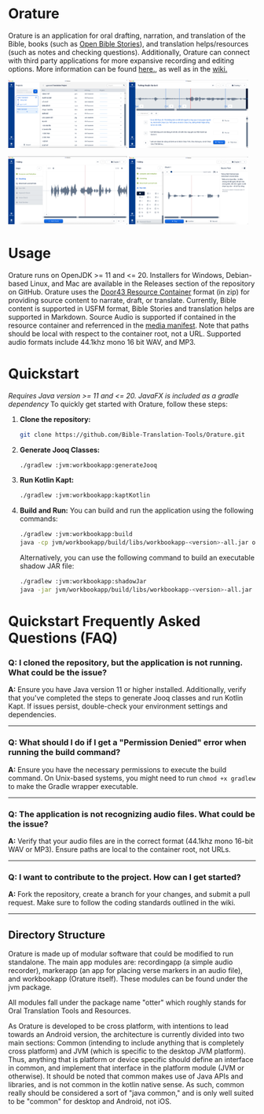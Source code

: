 # Orature

Orature is an application for oral drafting, narration, and translation of the Bible, books (such as [Open Bible Stories](https://www.unfoldingword.org/open-bible-stories)), and translation helps/resources (such as notes and checking questions). Additionally, Orature can connect with third party applications for more expansive recording and editing options.
More information can be found [here.](https://bibletranslationtools.org/tool/orature/), as well as in the [wiki.](https://github.com/Bible-Translation-Tools/Orature/wiki)

<p float="left">
  <img src="https://raw.githubusercontent.com/jsarabia/orature-screenshots/main/Orature%203%20Home.png" width="48%" />
  <img src="https://raw.githubusercontent.com/jsarabia/orature-screenshots/main/Orature%203%20Narration.png" width="48%" /> 
</p>
<p float="left">
  <img src="https://raw.githubusercontent.com/jsarabia/orature-screenshots/main/Orature%203%20Chunking.png" width="48%" />
  <img src="https://raw.githubusercontent.com/jsarabia/orature-screenshots/main/Orature%203%20Peer%20Edit.png" width="48%" /> 
</p>

# Usage
Orature runs on OpenJDK >= 11 and <= 20. Installers for Windows, Debian-based Linux, and Mac are available in the Releases section of the repository on GitHub.
Orature uses the [Door43 Resource Container](https://resource-container.readthedocs.io/en/latest/index.html) format (in zip) for providing source content to narrate, draft, or translate. Currently, Bible content is supported in USFM format, Bible Stories and translation helps are supported in Markdown. Source Audio is supported if contained in the resource container and referrenced in the [media manifest](https://resource-container.readthedocs.io/en/latest/media.html). Note that paths should be local with respect to the container root, not a URL. Supported audio formats include 44.1khz mono 16 bit WAV, and MP3.

# Quickstart
*Requires Java version >= 11 and <= 20. JavaFX is included as a gradle dependency*
To quickly get started with Orature, follow these steps:

1. **Clone the repository:**
   ```bash
   git clone https://github.com/Bible-Translation-Tools/Orature.git
   ```

2. **Generate Jooq Classes:**
   ```bash
   ./gradlew :jvm:workbookapp:generateJooq
   ```

3. **Run Kotlin Kapt:**
   ```bash
   ./gradlew :jvm:workbookapp:kaptKotlin
   ```

4. **Build and Run:**
   You can build and run the application using the following commands:
   ```bash
   ./gradlew :jvm:workbookapp:build
   java -cp jvm/workbookapp/build/libs/workbookapp-<version>-all.jar org.wycliffeassociates.otter.jvm.workbookapp.MainKt
   ```

   Alternatively, you can use the following command to build an executable shadow JAR file:
   ```bash
   ./gradlew :jvm:workbookapp:shadowJar
   java -jar jvm/workbookapp/build/libs/workbookapp-<version>-all.jar
   ```

# Quickstart Frequently Asked Questions (FAQ)

### Q: I cloned the repository, but the application is not running. What could be the issue?

**A:** Ensure you have Java version 11 or higher installed. Additionally, verify that you've completed the steps to generate Jooq classes and run Kotlin Kapt. If issues persist, double-check your environment settings and dependencies.

---

### Q: What should I do if I get a "Permission Denied" error when running the build command?

**A:** Ensure you have the necessary permissions to execute the build command. On Unix-based systems, you might need to run `chmod +x gradlew` to make the Gradle wrapper executable.

---

### Q: The application is not recognizing audio files. What could be the issue?

**A:** Verify that your audio files are in the correct format (44.1khz mono 16-bit WAV or MP3). Ensure paths are local to the container root, not URLs.

---

### Q: I want to contribute to the project. How can I get started?

**A:** Fork the repository, create a branch for your changes, and submit a pull request. Make sure to follow the coding standards outlined in the wiki.

---

## Directory Structure

Orature is made up of modular software that could be modified to run standalone. The main app modules are: recordingapp (a simple audio recorder), markerapp (an app for placing verse markers in an audio file), and workbookapp (Orature itself). These modules can be found under the jvm package.

All modules fall under the package name "otter" which roughly stands for Oral Translation Tools and Resources. 

As Orature is developed to be cross platform, with intentions to lead towards an Android version, the architecture is currently divided into two main sections: Common (intending to include anything that is completely cross platform) and JVM (which is specific to the desktop JVM platform). Thus, anything that is platform or device specific should define an interface in common, and implement that interface in the platform module (JVM or otherwise). It should be noted that common makes use of Java APIs and libraries, and is not common in the kotlin native sense. As such, common really should be considered a sort of "java common," and is only well suited to be "common" for desktop and Android, not iOS.

